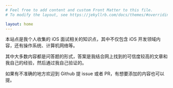 ```yaml
---
# Feel free to add content and custom Front Matter to this file.
# To modify the layout, see https://jekyllrb.com/docs/themes/#overriding-theme-defaults

layout: home
---
```


本站点是我个人收集的 iOS 面试相关的知识点，其中不仅包含 iOS 开发领域内容，还有操作系统、计算机网络等。

其中大多数内容都是问答题的形式，答案是我结合网上找到的可信度较高的文章和我自己的经验，然后通过我自己验证的。

如果有不准确的地方欢迎到 Github 提 issue 或者 PR，有想要添加的内容也可以提。
